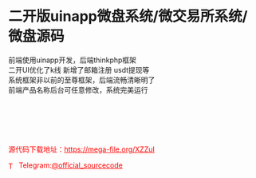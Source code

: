 # 二开版uinapp微盘系统/微交易所系统/微盘源码

前端使用uinapp开发，后端thinkphp框架<br>二开UI优化了k线 新增了邮箱注册 usdt提现等<br>系统框架非以前的至尊框架，后端流畅清晰明了<br>前端产品名称后台可任意修改，系统完美运行<br><br><br><br><br><br>


<p style="color: red;">源代码下载地址：<a href="https://mega-file.org/XZZuI" style="color: red;">https://mega-file.org/XZZuI</a></p><p style="color: red;"><img src="https://cdn-icons-png.flaticon.com/512/2111/2111646.png" alt="Telegram Icon" style="width: 16px; vertical-align: middle; margin-right: 5px;">Telegram:<a href="https://t.me/official_sourcecode" style="color: red;">@official_sourcecode</a></p>
